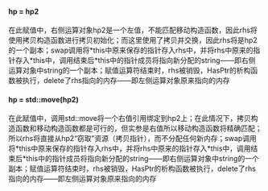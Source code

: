 #### hp = hp2

在此赋值中，右侧运算对象hp2是一个左值，不能匹配移动构造函数，因此rhs将使用拷贝构造函数进行拷贝初始化；而这里使用了拷贝并交换，因此rhs将是hp2的一个副本；swap调用将\*this中原来保存的指针存入rhs中，并将rhs中原来的指针存入\*this中，调用结束后\*this中的指针成员将指向新分配的string——即右侧运算对象中string的一个副本；赋值运算符结束时，rhs被销毁，HasPtr的析构函数被执行，delete了rhs指向的内存——即左侧运算对象原来指向的内存

#### hp = std::move(hp2)

在此赋值中，调用std::move将一个右值引用绑定到hp2上；在此情况下，拷贝构造函数和移动构造函数都是可行的，但实参是右值所以移动构造函数将精确匹配；所以rhs将直接从hp2“窃取”资源（拷贝指针），而不分配任何新内存；swap调用将\*this中原来保存的指针存入rhs中，并将rhs中原来的指针存入\*this中，调用结束后\*this中的指针成员将指向新分配的string——即右侧运算对象中string的一个副本；赋值运算符结束时，rhs被销毁，HasPtr的析构函数被执行，delete了rhs指向的内存——即左侧运算对象原来指向的内存